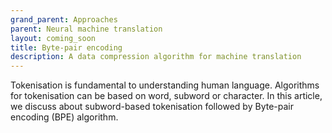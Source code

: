 ```yaml
---
grand_parent: Approaches
parent: Neural machine translation
layout: coming_soon
title: Byte-pair encoding
description: A data compression algorithm for machine translation
---
```


Tokenisation is fundamental to understanding human language. Algorithms for tokenisation can be based on word, subword or character. In this article, we discuss about subword-based tokenisation followed by Byte-pair encoding (BPE) algorithm.
